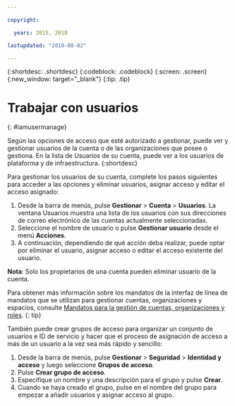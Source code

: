 ```yaml
---

copyright:

  years: 2015, 2018

lastupdated: "2018-08-02"

---
```


{:shortdesc: .shortdesc}
{:codeblock: .codeblock}
{:screen: .screen}
{:new_window: target="_blank"}
{:tip: .tip}

# Trabajar con usuarios
{: #iamusermanage}

Según las opciones de acceso que esté autorizado a gestionar, puede ver y gestionar usuarios de la cuenta o de las organizaciones que posee o gestiona. En la lista de Usuarios de su cuenta, puede ver a los usuarios de plataforma y de infraestructura.
{:shortdesc}

Para gestionar los usuarios de su cuenta, complete los pasos siguientes para acceder a las opciones y eliminar usuarios, asignar acceso y editar el acceso asignado:

1. Desde la barra de menús, pulse **Gestionar** &gt; **Cuenta** &gt; **Usuarios**. La ventana Usuarios muestra una lista de los usuarios con sus direcciones de correo electrónico de las cuentas actualmente seleccionadas.
2. Seleccione el nombre de usuario o pulse **Gestionar usuario** desde el menú **Acciones**.
3. A continuación, dependiendo de qué acción deba realizar, puede optar por eliminar el usuario, asignar acceso o editar el acceso existente del usuario.

**Nota**: Solo los propietarios de una cuenta pueden eliminar usuario de la cuenta.

Para obtener más información sobre los mandatos de la interfaz de línea de mandatos que se utilizan para gestionar cuentas, organizaciones y espacios, consulte [Mandatos para la gestión de cuentas, organizaciones y roles](/docs/cli/reference/ibmcloud/cli_acct_org_role.html#commands-for-managing-accounts-orgs-and-roles).
{: tip}

También puede crear grupos de acceso para organizar un conjunto de usuarios e ID de servicio y hacer que el proceso de asignación de acceso a más de un usuario a la vez sea más rápido y sencillo:

1. Desde la barra de menús, pulse **Gestionar** &gt; **Seguridad** &gt; **Identidad y acceso** y luego seleccione **Grupos de acceso**.
2. Pulse **Crear grupo de acceso**.
3. Especifique un nombre y una descripción para el grupo y pulse **Crear**.
4. Cuando se haya creado el grupo, pulse en el nombre del grupo para empezar a añadir usuarios y asignar acceso al grupo.

